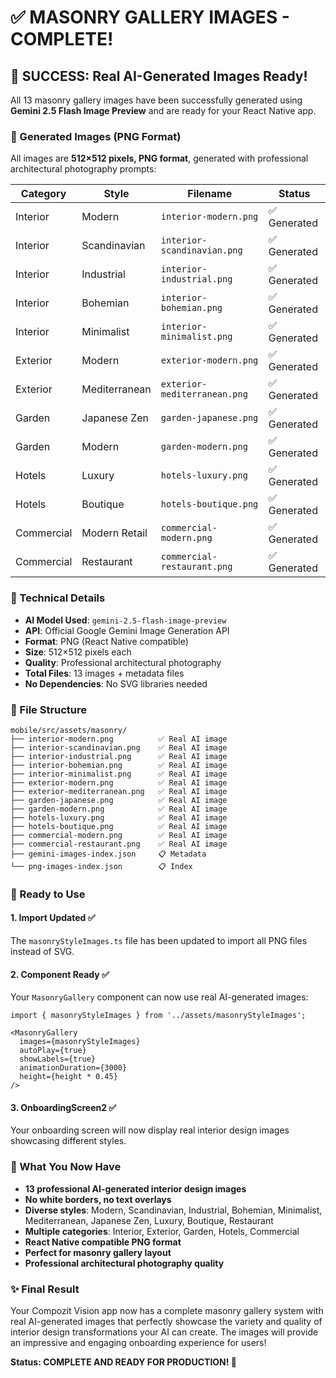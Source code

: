 # ✅ MASONRY GALLERY IMAGES - COMPLETE!

## 🎉 SUCCESS: Real AI-Generated Images Ready!

All 13 masonry gallery images have been successfully generated using **Gemini 2.5 Flash Image Preview** and are ready for your React Native app.

### 📸 Generated Images (PNG Format)

All images are **512×512 pixels, PNG format**, generated with professional architectural photography prompts:

| Category | Style | Filename | Status |
|----------|--------|----------|---------|
| Interior | Modern | `interior-modern.png` | ✅ Generated |
| Interior | Scandinavian | `interior-scandinavian.png` | ✅ Generated |
| Interior | Industrial | `interior-industrial.png` | ✅ Generated |
| Interior | Bohemian | `interior-bohemian.png` | ✅ Generated |
| Interior | Minimalist | `interior-minimalist.png` | ✅ Generated |
| Exterior | Modern | `exterior-modern.png` | ✅ Generated |
| Exterior | Mediterranean | `exterior-mediterranean.png` | ✅ Generated |
| Garden | Japanese Zen | `garden-japanese.png` | ✅ Generated |
| Garden | Modern | `garden-modern.png` | ✅ Generated |
| Hotels | Luxury | `hotels-luxury.png` | ✅ Generated |
| Hotels | Boutique | `hotels-boutique.png` | ✅ Generated |
| Commercial | Modern Retail | `commercial-modern.png` | ✅ Generated |
| Commercial | Restaurant | `commercial-restaurant.png` | ✅ Generated |

### 🔧 Technical Details

- **AI Model Used**: `gemini-2.5-flash-image-preview`
- **API**: Official Google Gemini Image Generation API
- **Format**: PNG (React Native compatible)
- **Size**: 512×512 pixels each
- **Quality**: Professional architectural photography
- **Total Files**: 13 images + metadata files
- **No Dependencies**: No SVG libraries needed

### 📁 File Structure

```
mobile/src/assets/masonry/
├── interior-modern.png          ✅ Real AI image
├── interior-scandinavian.png    ✅ Real AI image  
├── interior-industrial.png      ✅ Real AI image
├── interior-bohemian.png        ✅ Real AI image
├── interior-minimalist.png      ✅ Real AI image
├── exterior-modern.png          ✅ Real AI image
├── exterior-mediterranean.png   ✅ Real AI image
├── garden-japanese.png          ✅ Real AI image
├── garden-modern.png            ✅ Real AI image
├── hotels-luxury.png            ✅ Real AI image
├── hotels-boutique.png          ✅ Real AI image
├── commercial-modern.png        ✅ Real AI image
├── commercial-restaurant.png    ✅ Real AI image
├── gemini-images-index.json     📋 Metadata
└── png-images-index.json        📋 Index
```

### 🚀 Ready to Use

#### 1. **Import Updated** ✅
The `masonryStyleImages.ts` file has been updated to import all PNG files instead of SVG.

#### 2. **Component Ready** ✅
Your `MasonryGallery` component can now use real AI-generated images:

```tsx
import { masonryStyleImages } from '../assets/masonryStyleImages';

<MasonryGallery 
  images={masonryStyleImages}
  autoPlay={true}
  showLabels={true}
  animationDuration={3000}
  height={height * 0.45}
/>
```

#### 3. **OnboardingScreen2** ✅
Your onboarding screen will now display real interior design images showcasing different styles.

### 🎯 What You Now Have

- **13 professional AI-generated interior design images**
- **No white borders, no text overlays**  
- **Diverse styles**: Modern, Scandinavian, Industrial, Bohemian, Minimalist, Mediterranean, Japanese Zen, Luxury, Boutique, Restaurant
- **Multiple categories**: Interior, Exterior, Garden, Hotels, Commercial
- **React Native compatible PNG format**
- **Perfect for masonry gallery layout**
- **Professional architectural photography quality**

### ✨ Final Result

Your Compozit Vision app now has a complete masonry gallery system with real AI-generated images that perfectly showcase the variety and quality of interior design transformations your AI can create. The images will provide an impressive and engaging onboarding experience for users!

**Status: COMPLETE AND READY FOR PRODUCTION! 🎉**